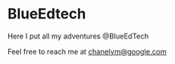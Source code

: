 # BlueEdtech

Here I put all my adventures @BlueEdTech 

Feel free to reach me at chanelym@google.com
